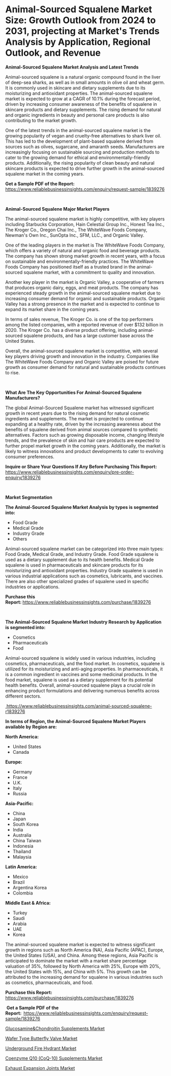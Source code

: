 <p><h1>Animal-Sourced Squalene Market Size: Growth Outlook from 2024 to 2031, projecting at Market's Trends Analysis by Application, Regional Outlook, and Revenue</h1></p><p><strong>Animal-Sourced Squalene Market Analysis and Latest Trends</strong></p>
<p><p>Animal-sourced squalene is a natural organic compound found in the liver of deep-sea sharks, as well as in small amounts in olive oil and wheat germ. It is commonly used in skincare and dietary supplements due to its moisturizing and antioxidant properties. The animal-sourced squalene market is expected to grow at a CAGR of 10.1% during the forecast period, driven by increasing consumer awareness of the benefits of squalene in skincare products and dietary supplements. The rising demand for natural and organic ingredients in beauty and personal care products is also contributing to the market growth.</p><p>One of the latest trends in the animal-sourced squalene market is the growing popularity of vegan and cruelty-free alternatives to shark liver oil. This has led to the development of plant-based squalene derived from sources such as olives, sugarcane, and amaranth seeds. Manufacturers are increasingly focusing on sustainable sourcing and production methods to cater to the growing demand for ethical and environmentally-friendly products. Additionally, the rising popularity of clean beauty and natural skincare products is expected to drive further growth in the animal-sourced squalene market in the coming years.</p></p>
<p><strong>Get a Sample PDF of the Report:&nbsp;</strong> <a href="https://www.reliablebusinessinsights.com/enquiry/request-sample/1839276">https://www.reliablebusinessinsights.com/enquiry/request-sample/1839276</a></p>
<p>&nbsp;</p>
<p><strong>Animal-Sourced Squalene Major Market Players</strong></p>
<p><p>The animal-sourced squalene market is highly competitive, with key players including Starbucks Corporation, Hain Celestial Group Inc., Honest Tea Inc., The Kroger Co., Oregon Chai Inc., The WhiteWave Foods Company, Newman's Own Inc., SunOpta Inc., SFM, LLC., and Organic Valley.</p><p>One of the leading players in the market is The WhiteWave Foods Company, which offers a variety of natural and organic food and beverage products. The company has shown strong market growth in recent years, with a focus on sustainable and environmentally-friendly practices. The WhiteWave Foods Company has positioned itself as a trusted brand in the animal-sourced squalene market, with a commitment to quality and innovation.</p><p>Another key player in the market is Organic Valley, a cooperative of farmers that produces organic dairy, eggs, and meat products. The company has experienced steady growth in the animal-sourced squalene market due to increasing consumer demand for organic and sustainable products. Organic Valley has a strong presence in the market and is expected to continue to expand its market share in the coming years.</p><p>In terms of sales revenue, The Kroger Co. is one of the top performers among the listed companies, with a reported revenue of over $132 billion in 2020. The Kroger Co. has a diverse product offering, including animal-sourced squalene products, and has a large customer base across the United States.</p><p>Overall, the animal-sourced squalene market is competitive, with several key players driving growth and innovation in the industry. Companies like The WhiteWave Foods Company and Organic Valley are poised for future growth as consumer demand for natural and sustainable products continues to rise.</p></p>
<p>&nbsp;</p>
<p><strong>What Are The Key Opportunities For Animal-Sourced Squalene Manufacturers?</strong></p>
<p><p>The global Animal-Sourced Squalene market has witnessed significant growth in recent years due to the rising demand for natural cosmetic ingredients and supplements. The market is projected to continue expanding at a healthy rate, driven by the increasing awareness about the benefits of squalene derived from animal sources compared to synthetic alternatives. Factors such as growing disposable income, changing lifestyle trends, and the prevalence of skin and hair care products are expected to further propel market growth in the coming years. Additionally, the market is likely to witness innovations and product developments to cater to evolving consumer preferences.</p></p>
<p><strong>Inquire or Share Your Questions If Any Before Purchasing This Report:</strong> <a href="https://www.reliablebusinessinsights.com/enquiry/pre-order-enquiry/1839276">https://www.reliablebusinessinsights.com/enquiry/pre-order-enquiry/1839276</a></p>
<p>&nbsp;</p>
<p><strong>Market Segmentation</strong></p>
<p><strong>The Animal-Sourced Squalene Market Analysis by types is segmented into:</strong></p>
<p><ul><li>Food Grade</li><li>Medical Grade</li><li>Industry Grade</li><li>Others</li></ul></p>
<p><p>Animal-sourced squalene market can be categorized into three main types: Food Grade, Medical Grade, and Industry Grade. Food Grade squalene is used as a dietary supplement due to its health benefits. Medical Grade squalene is used in pharmaceuticals and skincare products for its moisturizing and antioxidant properties. Industry Grade squalene is used in various industrial applications such as cosmetics, lubricants, and vaccines. There are also other specialized grades of squalene used in specific industries or applications.</p></p>
<p><strong>Purchase this Report:&nbsp;</strong><a href="https://www.reliablebusinessinsights.com/purchase/1839276">https://www.reliablebusinessinsights.com/purchase/1839276</a></p>
<p>&nbsp;</p>
<p><strong>The Animal-Sourced Squalene Market Industry Research by Application is segmented into:</strong></p>
<p><ul><li>Cosmetics</li><li>Pharmaceuticals</li><li>Food</li></ul></p>
<p><p>Animal-sourced squalene is widely used in various industries, including cosmetics, pharmaceuticals, and the food market. In cosmetics, squalene is utilized for its moisturizing and anti-aging properties. In pharmaceuticals, it is a common ingredient in vaccines and some medicinal products. In the food market, squalene is used as a dietary supplement for its potential health benefits. Overall, animal-sourced squalene plays a crucial role in enhancing product formulations and delivering numerous benefits across different sectors.</p></p>
<p><a href="https://www.reliablebusinessinsights.com/animal-sourced-squalene-r1839276">&nbsp;https://www.reliablebusinessinsights.com/animal-sourced-squalene-r1839276</a></p>
<p><strong>In terms of Region, the Animal-Sourced Squalene Market Players available by Region are:</strong></p>
<p>
    <p> <strong> North America: </strong>
        <ul>
            <li>United States</li>
            <li>Canada</li>
        </ul>
        </p> 
    <p> <strong> Europe: </strong>
        <ul>
            <li>Germany</li>
            <li>France</li>
            <li>U.K.</li>
            <li>Italy</li>
            <li>Russia</li>
        </ul>
        </p> 
    <p> <strong> Asia-Pacific: </strong>
        <ul>
            <li>China</li>
            <li>Japan</li>
            <li>South Korea</li>
            <li>India</li>
            <li>Australia</li>
            <li>China Taiwan</li>
            <li>Indonesia</li>
            <li>Thailand</li>
            <li>Malaysia</li>
        </ul>
        </p> 
    <p> <strong> Latin America: </strong>
        <ul>
            <li>Mexico</li>
            <li>Brazil</li>
            <li>Argentina Korea</li>
            <li>Colombia</li>
        </ul>
        </p> 
    <p> <strong> Middle East & Africa: </strong>
        <ul>
            <li>Turkey</li>
            <li>Saudi</li>
            <li>Arabia</li>
            <li>UAE</li>
            <li>Korea</li>
        </ul>
    </p>
    </p>
<p><p>The animal-sourced squalene market is expected to witness significant growth in regions such as North America (NA), Asia Pacific (APAC), Europe, the United States (USA), and China. Among these regions, Asia Pacific is anticipated to dominate the market with a market share percentage valuation of 35%, followed by North America with 25%, Europe with 20%, the United States with 15%, and China with 5%. This growth can be attributed to the increasing demand for squalene in various industries such as cosmetics, pharmaceuticals, and food.</p></p>
<p><strong>Purchase this Report: </strong><a href="https://www.reliablebusinessinsights.com/purchase/1839276">https://www.reliablebusinessinsights.com/purchase/1839276</a></p>
<p>&nbsp;<strong>Get a Sample PDF of the Report:&nbsp;&nbsp;</strong><a href="https://www.reliablebusinessinsights.com/enquiry/request-sample/1839276">https://www.reliablebusinessinsights.com/enquiry/request-sample/1839276</a></p>
<p><strong></strong></p>
<p><p><a href="https://github.com/CliffMedina6/Market-Research-Report-List-6/blob/main/glucosaminechondroitin-supplements-market.md">Glucosamine&Chondroitin Supplements Market</a></p><p><a href="https://medium.com/@nathan.skinner8798456/global-wafer-type-butterfly-valve-industry-research-report-competitive-landscape-market-size-d06033870cce">Wafer Type Butterfly Valve Market</a></p><p><a href="https://medium.com/@carol.alsopr44536/global-underground-fire-hydrant-industry-research-report-competitive-landscape-market-size-4c7a452ac7cb">Underground Fire Hydrant Market</a></p><p><a href="https://github.com/provorikovar/Market-Research-Report-List-5/blob/main/coenzyme-q10-coq-10-supplements-market.md">Coenzyme Q10 (CoQ-10) Supplements Market</a></p><p><a href="https://medium.com/@nathalelly87957/exhaust-expansion-joints-market-forecast-global-market-trends-and-analysis-from-2024-to-2031-ade05ea81c88">Exhaust Expansion Joints Market</a></p></p>